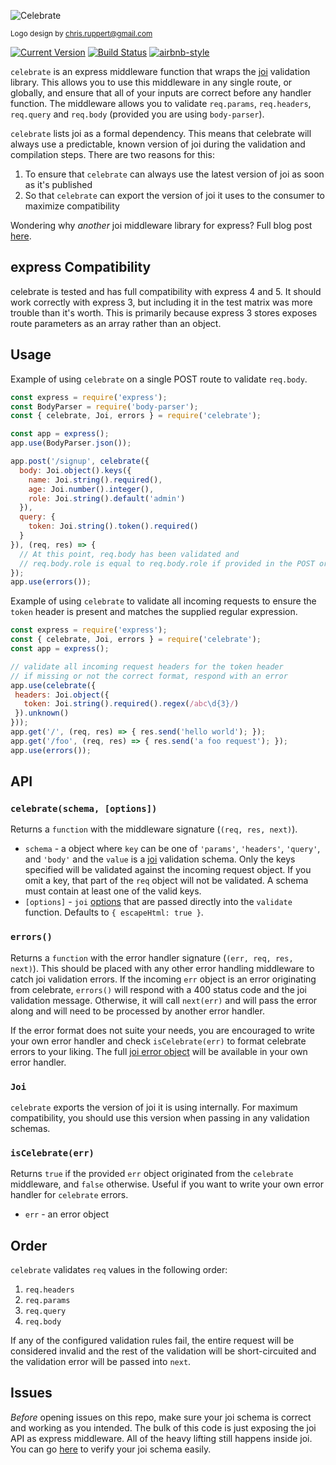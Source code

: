 ![Celebrate](https://github.com/continuationlabs/celebrate/raw/master/images/logo.png)

<sub>Logo design by chris.ruppert@gmail.com</sub>

[![Current Version](https://img.shields.io/npm/v/celebrate.svg)](https://www.npmjs.org/package/celebrate)
[![Build Status](https://travis-ci.org/arb/celebrate.svg?branch=master)](https://travis-ci.org/arb/celebrate)
[![airbnb-style](https://img.shields.io/badge/eslint-airbnb-4B32C3.svg)](https://github.com/airbnb/javascript)


`celebrate` is an express middleware function that wraps the [joi](https://github.com/hapijs/joi/tree/v12.0.0) validation library. This allows you to use this middleware in any single route, or globally, and ensure that all of your inputs are correct before any handler function. The middleware allows you to validate `req.params`, `req.headers`, `req.query` and `req.body` (provided you are using `body-parser`).

`celebrate` lists joi as a formal dependency. This means that celebrate will always use a predictable, known version of joi during the validation and compilation steps. There are two reasons for this:

1. To ensure that `celebrate` can always use the latest version of joi as soon as it's published
2. So that `celebrate` can export the version of joi it uses to the consumer to maximize compatibility

Wondering why *another* joi middleware library for express? Full blog post [here](https://medium.com/@adambretz/time-to-celebrate-27ccfc656d7f).

## express Compatibility

celebrate is tested and has full compatibility with express 4 and 5. It should work correctly with express 3, but including it in the test matrix was more trouble than it's worth. This is primarily because express 3 stores exposes route parameters as an array rather than an object.

## Usage

Example of using `celebrate` on a single POST route to validate `req.body`.
```js
const express = require('express');
const BodyParser = require('body-parser');
const { celebrate, Joi, errors } = require('celebrate');

const app = express();
app.use(BodyParser.json());

app.post('/signup', celebrate({
  body: Joi.object().keys({
    name: Joi.string().required(),
    age: Joi.number().integer(),
    role: Joi.string().default('admin')
  }),
  query: {
    token: Joi.string().token().required()
  }
}), (req, res) => {
  // At this point, req.body has been validated and 
  // req.body.role is equal to req.body.role if provided in the POST or set to 'admin' by joi
});
app.use(errors());
``` 

Example of using `celebrate` to validate all incoming requests to ensure the `token` header is present and matches the supplied regular expression.
```js
const express = require('express');
const { celebrate, Joi, errors } = require('celebrate');
const app = express();

// validate all incoming request headers for the token header
// if missing or not the correct format, respond with an error
app.use(celebrate({
 headers: Joi.object({
   token: Joi.string().required().regex(/abc\d{3}/)
 }).unknown()
}));
app.get('/', (req, res) => { res.send('hello world'); });
app.get('/foo', (req, res) => { res.send('a foo request'); });
app.use(errors());
```

## API

### `celebrate(schema, [options])`

Returns a `function` with the middleware signature (`(req, res, next)`).

- `schema` - a object where `key` can be one of `'params'`, `'headers'`, `'query'`, and `'body'` and the `value` is a [joi](https://github.com/hapijs/joi/blob/master/API.md) validation schema. Only the keys specified will be validated against the incoming request object. If you omit a key, that part of the `req` object will not be validated. A schema must contain at least one of the valid keys. 
- `[options]` - `joi` [options](https://github.com/hapijs/joi/blob/v12.0.0/API.md#validatevalue-schema-options-callback) that are passed directly into the `validate` function. Defaults to `{ escapeHtml: true }`.

### `errors()`

Returns a `function` with the error handler signature (`(err, req, res, next)`). This should be placed with any other error handling middleware to catch joi validation errors. If the incoming `err` object is an error originating from celebrate, `errors()` will respond with a 400 status code and the joi validation message. Otherwise, it will call `next(err)` and will pass the error along and will need to be processed by another error handler.

If the error format does not suite your needs, you are encouraged to write your own error handler and check `isCelebrate(err)` to format celebrate errors to your liking. The full [joi error object](https://github.com/hapijs/joi/blob/v12.0.0/API.md#errors) will be available in your own error handler.

### `Joi`

`celebrate` exports the version of joi it is using internally. For maximum compatibility, you should use this version when passing in any validation schemas.

### `isCelebrate(err)`

Returns `true` if the provided `err` object originated from the `celebrate` middleware, and `false` otherwise. Useful if you want to write your own error handler for `celebrate` errors.

- `err` - an error object

## Order

`celebrate` validates `req` values in the following order:

1. `req.headers`
2. `req.params`
3. `req.query`
4. `req.body`

If any of the configured validation rules fail, the entire request will be considered invalid and the rest of the validation will be short-circuited and the validation error will be passed into `next`. 

## Issues

*Before* opening issues on this repo, make sure your joi schema is correct and working as you intended. The bulk of this code is just exposing the joi API as express middleware. All of the heavy lifting still happens inside joi. You can go [here](https://npm.runkit.com/joi) to verify your joi schema easily.
